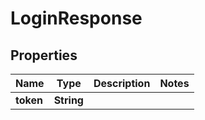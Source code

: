

# LoginResponse


## Properties

| Name | Type | Description | Notes |
|------------ | ------------- | ------------- | -------------|
|**token** | **String** |  |  |



